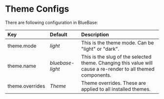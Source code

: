# Theme Configs

There are following configuration in BlueBase:

| Key | Default | Description |
| :--- | :--- | :--- |
| theme.mode | _light_ | This is the theme mode. Can be "light" or "dark". |
| theme.name | _bluebase-light_ | This is the slug of the selected theme. Changing this value will cause a re-render to all themed components. |
| theme.overrides | _Theme_ | Theme overrides. These are applied to all installed themes. |



